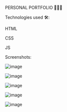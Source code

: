 PERSONAL PORTFOLIO 👨🏻‍💼

Technologies used 🛠️: 

HTML

CSS

JS

Screenshots:

![image](https://github.com/SiddaramLavani/Portfolio-HTML-CSS-JS/assets/88921481/39456815-ccf6-4bda-9386-8d4475041c6e)

![image](https://github.com/SiddaramLavani/Portfolio-HTML-CSS-JS/assets/88921481/9cc677a1-3faf-466e-bd44-dc163c293be7)

![image](https://github.com/SiddaramLavani/Portfolio-HTML-CSS-JS/assets/88921481/a77b7388-8154-490a-8f31-2dcf44524227)

![image](https://github.com/SiddaramLavani/Portfolio-HTML-CSS-JS/assets/88921481/915ce798-7716-48ba-a239-199f2442b2e4)

![image](https://github.com/SiddaramLavani/Portfolio-HTML-CSS-JS/assets/88921481/d6a4d4c2-3555-4d54-906c-3861a9a47a7e)




